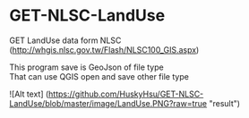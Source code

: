 # GET-NLSC-LandUse
GET LandUse data form NLSC (http://whgis.nlsc.gov.tw/Flash/NLSC100_GIS.aspx)<br>

This program save is GeoJson of file type<br>
That can use QGIS open and save other file type

![Alt text] (https://github.com/HuskyHsu/GET-NLSC-LandUse/blob/master/image/LandUse.PNG?raw=true "result")
